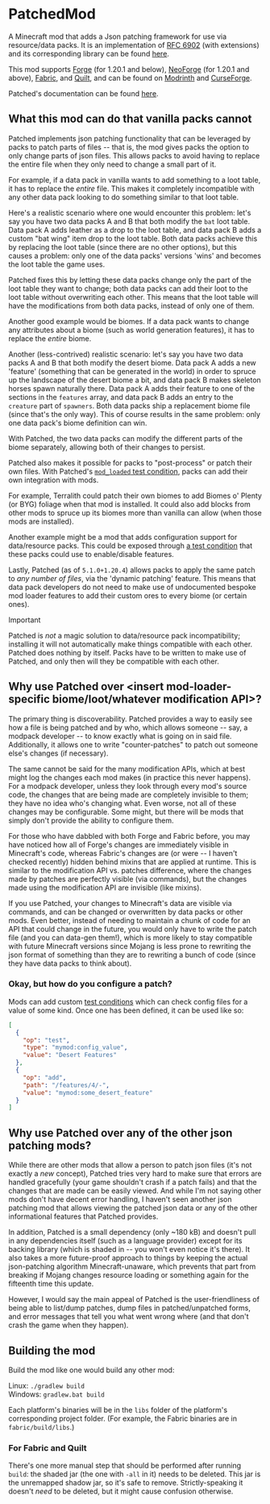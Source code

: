 # PatchedMod

A Minecraft mod that adds a Json patching framework for use via resource/data packs.
It is an implementation of [RFC 6902](https://datatracker.ietf.org/doc/html/rfc6902) (with extensions) and its corresponding library can be found [here](https://github.com/EnderTurret/Patched).

This mod supports [Forge](https://minecraftforge.net) (for 1.20.1 and below), [NeoForge](https://neoforged.net) (for 1.20.1 and above), [Fabric](https://fabricmc.net), and [Quilt](https://quiltmc.org/en),
and can be found on [Modrinth](https://modrinth.com/mod/patched) and [CurseForge](https://www.curseforge.com/minecraft/mc-mods/patched).

Patched's documentation can be found [here](docs/index.md).

## What this mod can do that vanilla packs cannot

Patched implements json patching functionality that can be leveraged by packs to patch parts of files -- that is, the mod gives packs the option to only change parts of json files.
This allows packs to avoid having to replace the entire file when they only need to change a small part of it.

For example, if a data pack in vanilla wants to add something to a loot table, it has to replace the *entire* file.
This makes it completely incompatible with any other data pack looking to do something similar to that loot table.

Here's a realistic scenario where one would encounter this problem: let's say you have two data packs A and B that both modify the `bat` loot table.
Data pack A adds leather as a drop to the loot table, and data pack B adds a custom "bat wing" item drop to the loot table.
Both data packs achieve this by replacing the loot table (since there are no other options), but this causes a problem: only one of the data packs' versions 'wins' and becomes the loot table the game uses.

Patched fixes this by letting these data packs change only the part of the loot table they want to change; both data packs can add their loot to the loot table without overwriting each other.
This means that the loot table will have the modifications from both data packs, instead of only one of them.

Another good example would be biomes.
If a data pack wants to change any attributes about a biome (such as world generation features), it has to replace the *entire* biome.

Another (less-contrived) realistic scenario: let's say you have two data packs A and B that both modify the desert biome.
Data pack A adds a new 'feature' (something that can be generated in the world) in order to spruce up the landscape of the desert biome a bit, and data pack B makes skeleton horses spawn naturally there.
Data pack A adds their feature to one of the sections in the `features` array, and data pack B adds an entry to the `creature` part of `spawners`.
Both data packs ship a replacement biome file (since that's the only way).
This of course results in the same problem: only one data pack's biome definition can win.

With Patched, the two data packs can modify the different parts of the biome separately, allowing both of their changes to persist.

Patched also makes it possible for packs to "post-process" or patch their own files.
With Patched's [`mod_loaded` test condition](docs/extensions.md#patchedmod_loaded), packs can add their own integration with mods.

For example, Terralith could patch their own biomes to add Biomes o' Plenty (or BYG) foliage when that mod is installed.
It could also add blocks from other mods to spruce up its biomes more than vanilla can allow (when those mods are installed).

Another example might be a mod that adds configuration support for data/resource packs.
This could be exposed through [a test condition](docs/api.md#custom-test-registration) that these packs could use to enable/disable features.

Lastly, Patched (as of `5.1.0+1.20.4`) allows packs to apply the same patch to *any number of files*, via the 'dynamic patching' feature.
This means that data pack developers do not need to make use of undocumented bespoke mod loader features to add their custom ores to every biome (or certain ones).

> [!IMPORTANT]
> Patched is *not* a magic solution to data/resource pack incompatibility; installing it will not automatically make things compatible with each other.
> Patched does nothing by itself. Packs have to be written to make use of Patched, and only then will they be compatible with each other.

## Why use Patched over <insert mod-loader-specific biome/loot/whatever modification API>?

The primary thing is discoverability.
Patched provides a way to easily see how a file is being patched and by who, which allows someone -- say, a modpack developer -- to know exactly what is going on in said file.
Additionally, it allows one to write "counter-patches" to patch out someone else's changes (if necessary).

The same cannot be said for the many modification APIs, which at best might log the changes each mod makes (in practice this never happens).
For a modpack developer, unless they look through every mod's source code, the changes that are being made are completely invisible to them; they have no idea who's changing what.
Even worse, not all of these changes may be configurable. Some might, but there will be mods that simply don't provide the ability to configure them.

For those who have dabbled with both Forge and Fabric before, you may have noticed how all of Forge's changes are immediately visible in Minecraft's code, whereas Fabric's changes are (or were -- I haven't checked recently) hidden behind mixins that are applied at runtime.
This is similar to the modification API vs. patches difference, where the changes made by patches are perfectly visible (via commands), but the changes made using the modification API are invisible (like mixins).

If you use Patched, your changes to Minecraft's data are visible via commands, and can be changed or overwritten by data packs or other mods.
Even better, instead of needing to maintain a chunk of code for an API that could change in the future, you would only have to write the patch file (and you can data-gen them!),
which is more likely to stay compatible with future Minecraft versions since Mojang is less prone to rewriting the json format of something than they are to rewriting a bunch of code (since they have data packs to think about).

### Okay, but how do you configure a patch?

Mods can add custom [test conditions](docs/api.md#custom-test-registration) which can check config files for a value of some kind.
Once one has been defined, it can be used like so:

```json
[
  {
    "op": "test",
    "type": "mymod:config_value",
    "value": "Desert Features"
  },
  {
    "op": "add",
    "path": "/features/4/-",
    "value": "mymod:some_desert_feature"
  }
]
```

## Why use Patched over any of the other json patching mods?

While there are other mods that allow a person to patch json files (it's not exactly a *new* concept),
Patched tries very hard to make sure that errors are handled gracefully (your game shouldn't crash if a patch fails) and that the changes that are made can be easily viewed.
And while I'm not saying other mods don't have decent error handling, I haven't seen another json patching mod that allows viewing the patched json data or any of the other informational features that Patched provides.

In addition, Patched is a small dependency (only ~180 kB) and doesn't pull in any dependencies itself (such as a language provider) except for its backing library (which is shaded in -- you won't even notice it's there).
It also takes a more future-proof approach to things by keeping the actual json-patching algorithm Minecraft-unaware, which prevents that part from breaking if Mojang changes resource loading or something again for the fifteenth time this update.

However, I would say the main appeal of Patched is the user-friendliness of being able to list/dump patches, dump files in patched/unpatched forms, and error messages that tell you what went wrong where (and that don't crash the game when they happen).

## Building the mod

Build the mod like one would build any other mod:

Linux: `./gradlew build`<br>
Windows: `gradlew.bat build`

Each platform's binaries will be in the `libs` folder of the platform's corresponding project folder.
(For example, the Fabric binaries are in `fabric/build/libs`.)

### For Fabric and Quilt

There's one more manual step that should be performed after running `build`: the shaded jar (the one with `-all` in it) needs to be deleted.
This jar is the unremapped shadow jar, so it's safe to remove.
Strictly-speaking it doesn't *need* to be deleted, but it might cause confusion otherwise.